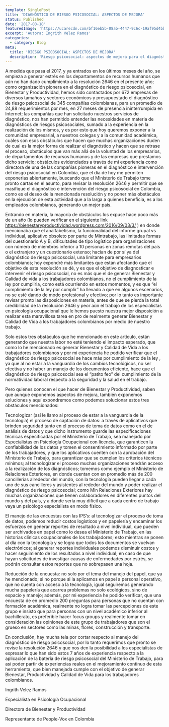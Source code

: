 ```yaml
---
template: SinglePost
title: 'DIAGNÓSTICO DE RIESGO PSICOSOCIAL: ASPECTOS DE MEJORA'
status: Published
date: '2017-08-18'
featuredImage: 'https://ucarecdn.com/bf16eb5b-08ab-4447-9c6c-19af95d4bbc0/'
excerpt: 'Autora: Ingrith Velez Ramos'
categories:
  - category: Blog
meta:
  title: 'RIESGO PSICOSOCIAL: ASPECTOS DE MEJORA'
  description: 'Riesgo psicosocial: aspectos de mejora para el diagnóstico en Colombia'
---
```


A medida que pasa el 2017, y ya entrados en los últimos meses del año, se empieza a generar estrés en los departamentos de recursos humanos que aún no han dado cumplimiento a la resolución 2646 en el presente año; como organización pionera en el diagnóstico de riesgo psicosocial, en Bienestar y Productividad, hemos sido contactados por 672 empresas de diversos tamaños y sectores económicos y presupuestado el diagnóstico de riesgo psicosocial de 345 compañías colombianas, para un promedio de 24,88 requerimientos por mes, en 27 meses de presencia ininterrumpida en Internet; las compañías que han solicitado nuestros servicios de diagnóstico, nos han permitido entender las necesidades en materia de diagnósticos de riesgos psicosociales, sumado a la experiencia en la realización de los mismos, y es por esto que hoy queremos exponer a la comunidad empresarial, a nuestros colegas y a la comunidad académica, cuáles son esos obstáculos que hacen que muchas organizaciones duden de cual es la mejor forma de realizar el diagnóstico y hacen que se retrase el proceso, obstáculos que van más allá de la voluntad de los empresarios, de departamentos de recursos humanos y de las empresas que prestamos dicho servicio; obstáculos evidenciados a través de mi experiencia como directora de una de las compañías pioneras en el diagnóstico e intervención del riesgo psicosocial en Colombia, que el día de hoy me permiten exponerlas abiertamente, buscando que el Ministerio de Trabajo tome pronto cartas en el asunto, para revisar la resolución 2646 y permitir que se masifique el diagnóstico e intervención del riesgo psicosocial en Colombia, como es el deseo de la mencionada resolución y no poner más obstáculos en la ejecución de esta actividad que a la larga a quienes beneficia, es a los empleados colombianos, generando un mejor país.

Entrando en materia, la mayoría de obstáculos los expuse hace poco más de un año (lo pueden verificar en el siguiente link https://bienestaryproductividad.wordpress.com/2016/09/03/3/ ) en donde mencionaba que el analfabetismo, la funcionalidad del informe grupal vs individual, aplicativo obsoleto por parte de Mintrabajo, las limitadas formas del cuestionario A y B, dificultades de tipo logístico para organizaciones con número de miembros inferior a 10 personas en zonas remotas del país o el extranjero y un cuestionario extenso; hacían de por sí ya del diagnóstico de riesgo psicosocial, una limitante para empresarios colombianos; hoy expondré más limitantes que están afectando que el objetivo de esta resolución se dé, y es que el objetivo de diagnosticar e intervenir el riesgo psicosocial, no es más que el de generar Bienestar y Calidad de vida a los trabajadores colombianos, no el cumplimiento de la ley por cumplirla, como está ocurriendo en estos momentos, y es que “el cumplimiento de la ley por cumplir” ha llevado a que en algunos escenarios, no se esté dando de modo profesional y efectivo; por lo tanto es importante revisar pronto las disposiciones en materia, antes de que se pierda la total credibilidad de la resolución 2646 y peor aún el trabajo de los especialistas en psicología ocupacional que le hemos puesto nuestra mejor disposición a realizar esta maravillosa tarea en pro de realmente generar Bienestar y Calidad de Vida a los trabajadores colombianos por medio de nuestro trabajo.

Solo estos tres obstáculos que he mencionado en este artículo, están generando que nuestra labor no esté teniendo el impacto esperado, que como lo he mencionado es generar Bienestar y Calidad de Vida a los trabajadores colombianos y por mi experiencia he podido verificar que el diagnóstico de riesgo psicosocial se hace más por cumplimiento de la ley , ya que al no estar a la vanguardia de los cambios tecnológicos, no ser efectiva y no haber un manejo de los documentos eficiente, hace que el diagnóstico de riesgo psicosocial sea el “patito feo” del cumplimiento de la normatividad laboral respecto a la seguridad y la salud en el trabajo.

Pero quienes conocen el que hacer de Bienestar y Productividad, saben que aunque exponemos aspectos de mejora, también exponemos soluciones y aquí expondremos como podemos solucionar estos tres obstáculos mencionados:

Tecnologizar (así le llamo al proceso de estar a la vanguardia de la tecnología) el proceso de captación de datos: a través de aplicativos que brinden seguridad tanto en el proceso de toma de datos como en el de análisis de datos y que dicho instrumento guarde las especificaciones técnicas especificadas por el Ministerio de Trabajo, sea manejado por Especialistas en Psicología Ocupacional con licencia, que garanticen la confiabilidad de los datos y tomen el consentimiento informado por parte de los trabajadores, y que los aplicativos cuenten con la aprobación del Ministerio de Trabajo, para garantizar que se cumplan los criterios técnicos mínimos; al tecnologizar el proceso muchas organizaciones tendrán acceso a la realización de los diagnósticos; tomemos como ejemplo el Ministerio de Relaciones Exteriores, en donde cuentan con en promedio más de 200 cancillerías alrededor del mundo, con la tecnología pueden llegar a cada uno de sus cancilleres y asistentes al rededor del mundo y poder realizar el diagnóstico de riesgo psicosocial; como Min Relaciones Exteriores hay muchas organizaciones que tienen colaboradores en diferentes puntos del mundo y del país, y a donde sería muy difícil que a cada centro de trabajo vaya un psicólogo especialista en modo físico.

El manejo de las encuestas con las IPS’s: al tecnologizar el proceso de toma de datos, podemos reducir costos logísticos y en papelería y encaminar los esfuerzos en generar reportes de resultado a nivel individual, que pueden ser archivados en papel como lo desea el Ministerio de Trabajo, en las historias clínicas ocupacionales de los trabajadores; esto mientras se ponen al día con la tecnología y se logra que todos los documentos se vuelvan electrónicos; al generar reportes individuales podemos disminuir costos y hacer seguimiento de los resultados a nivel individual; en caso de que hayan solicitudes de investigar causas de enfermedades por estrés, se podrán consultar estos reportes que no sobrepasen una hoja.

Reducción de la encuesta: no solo por el tema del manejo del papel, que ya he mencionado; si no porque si la aplicamos en papel a personal operativo, que no cuenta con acceso a la tecnología, igual seguiremos generando mucha papelería que acarrea problemas no solo ecológicos, sino de espacio y manejo; además, por mi experiencia he podido verificar, que una encuesta de en promedio 200 preguntas para personas que no cuentan con formación académica, realmente no logra tomar las percepciones de este grupo e insisto que para personas con un nivel académico inferior al bachillerato, es preferible hacer focus groups y realmente tomar en consideración las opiniones de este grupo de trabajadores que son el grueso en sectores como las minas, flores, construcción y transporte.

En conclusión, hay mucha tela por cortar respecto al manejo del diagnóstico de riesgo psicosocial, por lo tanto requerimos que pronto se revise la resolución 2646 y que nos den la posibilidad a los especialistas de expresar lo que han sido estos 7 años de experiencia respecto a la aplicación de la batería de riesgo psicosocial del Ministerio de Trabajo, para así poder partir de experiencias reales en el mejoramiento continuo de esta herramienta, que bien manejada cumple con el objetivo de generar Bienestar, Productividad y Calidad de Vida para los trabajadores colombianos.

Ingrith Velez Ramos

Especialista en Psicología Ocupacional

Directora de Bienestar y Productividad

Representante de People-Vox en Colombia
